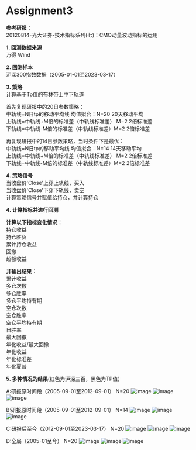 
Assignment3
==========

**参考研报：**<br>
20120814-光大证券-技术指标系列(七)：CMO动量波动指标的运用

**1. 回测数据来源**<br>
万得 Wind

**2. 回测样本**<br>
沪深300指数数据（2005-01-01至2023-03-17）

**3. 策略**<br>
计算基于Tp值的布林带上中下轨道 

首先复现研报中的20日参数策略：<br>
中轨线=N日tp的移动平均线 均值拟合：N=20 20天移动平均<br> 
上轨线=中轨线+M倍的标准差（中轨线标准差） M=2 2倍标准差 <br>
下轨线=中轨线-M倍的标准差（中轨线标准差）M=2 2倍标准差

再复现研报中的14日参数策略，当时条件下是最优：<br>
中轨线=N日tp的移动平均线 均值拟合：N=14 14天移动平均 <br>
上轨线=中轨线+M倍的标准差（中轨线标准差） M=2 2倍标准差 <br>
下轨线=中轨线-M倍的标准差（中轨线标准差）M=2 2倍标准差

**4. 策略信号**<br>
当收盘价'Close'上穿上轨线，买入<br>
当收盘价'Close'下穿下轨线，卖空<br>
计算策略信号并赋值给持仓，并计算持仓<br>

**4. 计算指标并进行回测**<br>

**计算以下指标变化情况：**<br>
持仓收益<br>
持仓胜负<br>
累计持仓收益<br>
回撤<br>
超额收益

**并输出结果：**<br>
累计收益 <br>
多仓次数 <br>
多仓胜率<br>
多仓平均持有期<br>
空仓次数<br>
空仓胜率<br>
空仓平均持有期<br>
日胜率<br>
最大回撤<br>
年化收益/最大回撤<br>
年化收益<br>
年化标准差<br>
年化夏普 

**5. 多种情况的结果**(红色为沪深三百，黑色为TP值）

A:研报原时间段（2005-09-01至2012-09-01） N=20
![image](https://github.com/algo23-Shuairui/Assignment1/blob/main/IMG/A1.png)
![image](https://github.com/algo23-Shuairui/Assignment1/blob/main/IMG/A2.png)
![image](https://github.com/algo23-Shuairui/Assignment1/blob/main/IMG/A3.png)

B:研报原时间段（2005-09-01至2012-09-01） N=14
![image](https://github.com/algo23-Shuairui/Assignment1/blob/main/IMG/B1.png)
![image](https://github.com/algo23-Shuairui/Assignment1/blob/main/IMG/B2.png)
![image](https://github.com/algo23-Shuairui/Assignment1/blob/main/IMG/B3.png)

C:研报后至今（2012-09-01至2023-03-17） N=20
![image](https://github.com/algo23-Shuairui/Assignment1/blob/main/IMG/C1.png)
![image](https://github.com/algo23-Shuairui/Assignment1/blob/main/IMG/C2.png)
![image](https://github.com/algo23-Shuairui/Assignment1/blob/main/IMG/C3.png)

D:全局（2005-01至今） N=20
![image](https://github.com/algo23-Shuairui/Assignment1/blob/main/IMG/D1.png)
![image](https://github.com/algo23-Shuairui/Assignment1/blob/main/IMG/D2.png)
![image](https://github.com/algo23-Shuairui/Assignment1/blob/main/IMG/D3.png)




